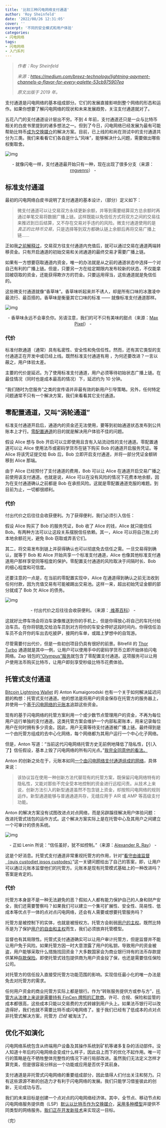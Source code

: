 ```yaml
---
title: '比较三种闪电网络支付通道'
author: 'Roy Sheinfeld'
date: '2022/08/26 12:31:05'
cover: ''
excerpt: '不同的安全模式和用户体验'
categories:
- 闪电网络
tags:
- 闪电网络
- 入门系列
---
```



> *作者：Roy Sheinfeld*
>
> *来源：<https://medium.com/breez-technology/lightning-payment-channels-a-flavor-for-every-palette-53cb975907ea>*
>
> *原文出版于 2019 年。*



支付通道是闪电网络的基本组成部分。它们的发展直接影响到整个网络的形态和运作。如果你想要了解闪电网络的现状和未来发展趋势，关注支付通道就对了。

五花八门的支付通道设计层出不穷。不到 4 年前，支付通道还只是一众与比特币相关的白皮书里提到的诸多想法之一。但到了今日，闪电网络已经发展为最有可能帮助比特币[成为交换媒介](https://medium.com/breez-technology/why-bitcoin-needs-to-become-a-medium-of-exchange-80d5c9e1de65)的解决方案。目前，已上线的和尚在测试中的支付通道共分为三类。我们来看看它们各自是什么“风味”，能够解决什么问题，需要做出哪些权衡取舍。

![img](../images/lightning-payment-channels-a-flavor-for-every-palette/m1dZvanOQj7)

<p style="text-align:center">- 就像闪电一样，支付通道最开始只有一种，现在出现了很多分支（来源：<a href="https://pixabay.com/photos/lightning-thunderstorm-storm-3644269/">rngvenro</a>） -</p>


## 标准支付通道

最初的闪电网络白皮书说明了支付通道的基本设计，（部分）定义如下：

> 微支付通道可以让交易双方永续更新余额，并等到需要结算双方总余额时再通过单笔交易将数据广播上链。这样既能以免信任方式将双方之间的交易往来推迟到日后结算，又不存在交易对手违约的风险。微支付通道使用的是 *真正的比特币交易*，只是选择等到双方都确认链上余额后再将交易广播上链……

正如我[之前解释过](https://medium.com/breez-technology/understanding-lightning-network-using-an-abacus-daad8dc4cf4b)，交易双方往支付通道内充值后，就可以通过交易在通道两端转移资金。只有开启通道的初始交易和关闭通道的最终交易才需要广播上链。

如果有一方想要窃取通道内资金，唯一的办法就是从之前的通道状态中选择一个对自己有利的广播上链。但是，只要另一方在给定期限内发布较新的状态，不仅能拿回被窃取的资金，还能获得欺诈方的罚金。只要运用得当，这些通道就是免信任的。

这些微支付通道就像“香草味”。香草味听起来并不诱人，却是所有口味的冰激凌中最流行、最百搭的。香草味是衡量其它口味的标准 —— 就像标准支付通道那样。

![img](../images/lightning-payment-channels-a-flavor-for-every-palette/Cpdz40kIsfY)

<p style="text-align:center">- 香草味永远不会辜负你。另请注意，我们的可不只有美味的甜点（来源：<a href="https://www.maxpixel.net/Happiness-Raspberry-Vanilla-Fruit-Ice-Cream-Summer-1440836">Max Pixel</a>） -</p>


### 代价

标准付款通道（通常）具有私密性、安全性和免信任性。然而，还有其它类型的支付通道正在开发中或已经上线。既然标准支付通道有用 ，为何还要改进？一言以蔽之，用户体验太差。

主要的代价是延迟。为了使用标准支付通道，用户必须等待初始状态广播上链。在最佳情况（同时也是成本最高的情况）下，延迟约为 10 分钟。

“我们随时为您服务”之类的宣传语并非最有效的新用户引导策略。另外，任何特定问题通常不只有一个解决方案，我们来看看其它支付通道。

## 零配置通道，又叫“涡轮通道”

标准支付通道开启后，通道内的资金还无法使用，要等到初始通道状态发布到公共账本上才行。[零配置通道](https://medium.com/@akumaigorodski/instant-channels-enable-safe-lightning-payments-with-unconfirmed-funding-8d640defa183)的目的就是解决用户体验不佳的问题。

假设 Alice 想与 Bob 开启可以立即使用且含有入站流动性的支付通道。零配置通道可以让 Alice 使用法币或密码学货币在链下购买 Bob 的通道开启服务凭证。等 Alice 将该凭证提交给 Bob 后，Bob 立即开启支付通道，并将一部分凭证金额转移到 Alice 那端。

由于 Alice 已经预付了支付通道的费用，Bob 可以让 Alice 在通道开启交易广播之前使用该支付通道。也就是说，Alice 可以在没有风险的情况下花费本地余额，因为在支付通道确认之前都是 Bob 在承担风险。这就是零配置通道克服的难题。到目前为止，一切都很顺利。

### 代价

付出代价之后往往会收获便利。为了获得便利，我们必须引入信任：

假设 Alice 购买了 Bob 的服务凭证，Bob 收了 Alice 的钱，Alice 就只能信任 Bob。有两种方法可以让这段关系摆脱信任依赖。其一，Alice 可以将自己账上的本地余额花光，避免 Bob 窃取或弄丢它们。

其二，将交易发布到链上并获得确认也可以彻底免去信任之需。一旦交易得到确认，就等于 Bob 和 Alice 开始共享一个标准支付通道，Alice 也像其他标准支付通道用户那样享受同等程度的保护。零配置支付通道的风险取决于间隔时长、Bob 的细心程度和可信度。

还要注意的一点是，在当前的零配置实现中，Alice 在通道得到确认之前无法收到任何付款，因为充值交易有可能被踢出交易池。这样一来，超出初始凭证金额的部分就成了 Bob 欠 Alice 的债务。

![img](../images/lightning-payment-channels-a-flavor-for-every-palette/KSuZONbNAN3)

<p style="text-align:center">- 付出代价之后往往会收获便利。（来源：<a href="https://commons.m.wikimedia.org/wiki/File:Frozen_microwave_food_(TV_dinner)_Currywurst_with_French_fries.JPG"> 维基百科</a>） -</p>


这就好比停车场会将泊车录像推送到你的手机上，但是你得放心将自己的车托付给泊车员。在你将钥匙交给泊车员到对方将你的车安全停好这段时间内，你得信任泊车员不会开你的车出去吃披萨，接网约车单，或踏上梦想中的自驾游。

尽管需要付出代价，但是一些初创项目仍具有很好的前景。Bitrefill 的 [Thor Turbo](https://www.bitrefill.com/thor-lightning-network-channels?hl=en) 通道就是其中一例，让用户可以使用手中的密码学货币立即开始体验闪电网络。Zap 钱包的[“Olympus”服务](https://medium.com/@JimmyMow/announcing-olympus-lightning-enabled-fiat-ramps-by-zap-1f5349a96ee9)就包含了零配置支付通道。这项服务可以让用户使用法币购买比特币，让用户即刻享受秒级比特币花费体验。

## 托管式支付通道

[Bitcoin Lightning Wallet](https://lightning-wallet.com/) 的 Anton Kumaigorodski 也有一个关于如何解决延迟问题的构想：托管式支付通道。他的想法是将用户的资金保存在托管方的服务器上，并使用一个[基于闪电网络的元账本](https://github.com/btcontract/hosted-channels-rfc)追踪这些资金。

现有的基于闪电网络的托管方案利用一个或少数节点管理用户的资金，不再为每位用户运行单独的支付通道。这类托管方案会维护一个内部私密账本，用来记录每位用户在何时拥有多少资金。因此，用户无需等待支付通道被广播上链。最终得到是一个由托管方组成的去中心化网络，每个网络都为其用户运行一个中心化子网络。

但是，Anton 写道：“当前这代闪电网络托管方史无前例地降低了隐私性，【引入了】信任假设，基本上毁了闪电网络的所有闪光点。”[我完全同意他的看法。](https://medium.com/breez-technology/bitcoin-is-peer-to-peer-or-it-is-nothing-3ec724c1c0e)

Anton 的创新之处在于，元账本如同[一个由闪电网络支付通道组成的网络](https://github.com/btcontract/hosted-channels-rfc)，具体来说：

> 该协议旨在使用一种创新方法代替现有的托管方案，既保留闪电网络特有的隐私性，又能对那些不完全受本地控制的资金进行远程问责。从技术上来说，创新方法引入的新型通道虽然不包含链上资金，却按照闪电网络的规则运作。新型通道能够与普通通道共存，无缝应用于 AIR 或 AMP 等高级支付功能。

Anton 的解决方案没有试图改进点对点网络，而是另辟蹊径解决用户体验问题：改进托管式钱包的运作方式。这个解决方案实际上是在托管中心及其用户之间建立一个可审计的债务系统。

![img](../images/lightning-payment-channels-a-flavor-for-every-palette/bkCjDoNzoyG)

<p style="text-align:center">- 正如 Lenin 所说：“信任虽好，犹不如控制。”（来源：<a href="https://www.spangdahlem.af.mil/News/Photos/igphoto/2000613903/">Alexander R. Ray</a>） -</p>


这是个好消息。托管式支付通道非常重视托管方的作用，针对“[看守由谁监督（quis custodiet ipsos custodes）](https://en.m.wikipedia.org/wiki/Quis_custodiet_ipsos_custodes%3F)”这一关键问题给出了自己的答案，即，让用户可以通过元账本监督他们的托管方。元账本是现有托管模式基础上的一种改进吗？答案是肯定的。

### 代价

托管方本身是不是一种无法避免的恶？假如人人都有能力保护自己的人身和财产安全，我们还需要警察吗？如果我们可以建立一个集可扩展性、安全性、简易性、低成本等优点于一体的点对点闪电网络，还会有人需要或想要托管服务吗？

托管方是被控制下的实体，也就是被授权方。托管方会削弱[用户的主权](https://medium.com/breez-technology/the-only-thing-better-than-minimal-trust-is-none-at-all-34456f650332?source=collection_home---2------11-----------------------)。既然比特币是为了保护[用户的自由和主权](https://medium.com/breez-technology/bitcoin-is-peer-to-peer-or-it-is-nothing-3ec724c1c0e)而生，我们必须放弃托管模型。

监督也有其局限性。托管式支付通道确实可以让用户审计托管方，但是监督并不能让用户免于风险。如果托管方因一时大意泄露了用户的私钥，导致用户的资金被盗，用户能够采取什么措施找回资金？大多数国家会为商业银行持有的法币存款提供某种[存款保险](https://en.wikipedia.org/wiki/Deposit_insurance)。即使托管式钱包提供商为用户资金投了保，也还是需要信任保险公司。

对托管方的信任投入直接受托管方功能范围的影响。实现信任最小化的唯一办法是免去对托管方的需求。

任何用户资金的商业托管方实际上都是银行。作为“转账服务提供方或参与方”，[托管方从法律上来说是需要持有 FinCen 牌照的汇款商](https://www.fincen.gov/sites/default/files/2019-05/FinCEN%20Guidance%20CVC%20FINAL%20508.pdf)。许可、合规、保险和监管的成本都很高，这些成本只能以交易费的方式转嫁到用户头上。如果法币银行可以改造得好，我们也就不需要比特币或闪电网络了。鉴于我们已经有了低成本的点对点非托管式解决方案，托管方 *已经* 被淘汰了。

## 优化不如演化

闪电网络系统包含从终端用户设备及其操作系统到矿机等诸多复杂的活动部件。没人知道十年后的闪电网络会变成什么样子，因此自上而下的优化不起作用。唯一可行的策略是在不牺牲整体完整性的情况下进行局部改进。虽然我们无法定义怎样才算完美，但是很容易分辨出一个功能或应用是否优于其前身。

支付通道是非托管式闪电网络的重要组成部分，因此值得人们付出关注和努力。只有这些源源不断的创造力才有利于闪电网络的发展。我们只能学习借鉴彼此的创新，无论成功与否。

我们的未来目标是创建一个点对点的闪电网络经济体。其中，全节点、移动节点和闪电网络服务提供商（LSP）[默认以比特币作为交换媒介](https://medium.com/breez-technology/why-bitcoin-needs-to-become-a-medium-of-exchange-80d5c9e1de65?source=collection_home---2------4-----------------------)，[采用多种模型](https://medium.com/breez-technology/envisioning-lsps-in-the-lightning-economy-832b45871992)并提供不同类型的网络服务。[我们正在开发新技术](https://medium.com/breez-technology/introducing-lightning-rod-2e0a40d3e44a)来实现这一目标。

（完）